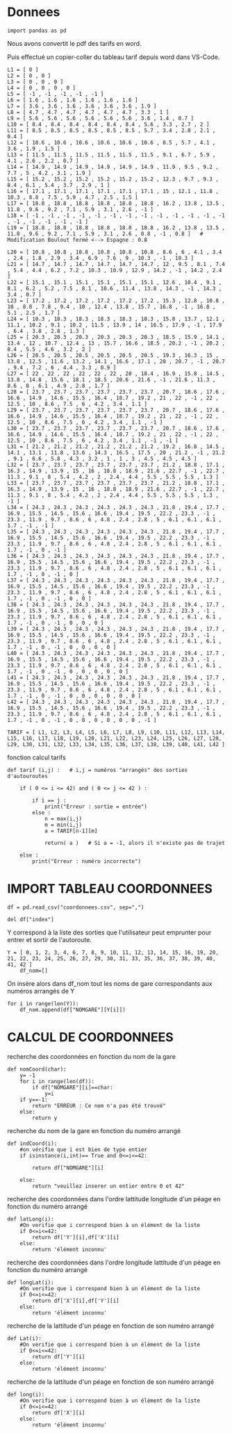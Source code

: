 
# Donnees


    import pandas as pd

Nous avons convertit le pdf des tarifs en word.

Puis effectué un copier-coller du tableau tarif depuis word dans VS-Code.

    L1 = [ 0 ]
    L2 = [ 0 , 0 ]
    L3 = [ 0 , 0 , 0 ]
    L4 = [ 0 , 0 , 0 , 0 ]
    L5 = [ -1 , -1 , -1 , -1 , -1 ]
    L6 = [ 1.6 , 1.6 , 1.6 , 1.6 , 1.6 , 1.6 ]
    L7 = [ 3.6 , 3.6 , 3.6 , 3.6 , 3.6 , 3.6 , 1.9 ]
    L8 = [ 4.7 , 4.7 , 4.7 , 4.7 , 4.7 , 4.7 , 3.3 , 1 ]
    L9 = [ 5.6 , 5.6 , 5.6 , 5.6 , 5.6 , 5.6 , 3.6 , 1.4 , 0.7 ]
    L10 = [ 8.4 , 8.4 , 8.4 , 8.4 , 8.4 , 8.4 , 5.6 , 3.3 , 2.7 , 2 ]
    L11 = [ 8.5 , 8.5 , 8.5 , 8.5 , 8.5 , 8.5 , 5.7 , 3.4 , 2.8 , 2.1 , 0.4 ]
    L12 = [ 10.6 , 10.6 , 10.6 , 10.6 , 10.6 , 10.6 , 8.5 , 5.7 , 4.1 , 3.6 , 1.9 , 1.5 ]
    L13 = [ 11.5 , 11.5 , 11.5 , 11.5 , 11.5 , 11.5 , 9.1 , 6.7 , 5.9 , 4.1 , 2.6 , 2.2 , 0.7 ]
    L14 = [ 14.9 , 14.9 , 14.9 , 14.9 , 14.9 , 14.9 , 11.9 , 9.5 , 9.2 , 7.7 , 5 , 4.2 , 3.1 , 1.9 ]
    L15 = [ 15.2 , 15.2 , 15.2 , 15.2 , 15.2 , 15.2 , 12.3 , 9.7 , 9.3 , 8.4 , 6.1 , 5.4 , 3.7 , 2.9 , 1 ]
    L16 = [ 17.1 , 17.1 , 17.1 , 17.1 , 17.1 , 17.1 , 15 , 12.1 , 11.8 , 10.3 , 8.8 , 7.5 , 5.9 , 4.7 , 2.5 , 1.5 ]
    L17 = [ 18.8 , 18.8 , 18.8 , 18.8 , 18.8 , 18.8 , 16.2 , 13.8 , 13.5 , 11.8 , 9.6 , 9.2 , 7.1 , 5.9 , 3.1 , 2.6 , -1 ]
    L18 = [ -1 , -1 , -1 , -1 , -1 , -1 , -1 , -1 , -1 , -1 , -1 , -1 , -1 , -1 , -1 , -1 , -1 , -1 ]
    L19 = [ 18.8 , 18.8 , 18.8 , 18.8 , 18.8 , 18.8 , 16.2 , 13.8 , 13.5 , 11.8 , 9.6 , 9.2 , 7.1 , 5.9 , 3.1 , 2.6 , 0.8 , -1 , 0.8 ]   # Modification Boulout fermé <--> Espagne : 0.8

    L20 = [ 10.8 , 10.8 , 10.8 , 10.8 , 10.8 , 10.8 , 8.6 , 6 , 4.1 , 3.4 , 2.4 , 1.8 , 2.9 , 3.4 , 6.9 , 7.6 , 9 , 10.3 , -1 , 10.3 ]
    L21 = [ 14.7 , 14.7 , 14.7 , 14.7 , 14.7 , 14.7 , 12 , 9.5 , 8.1 , 7.4 , 5.4 , 4.4 , 6.2 , 7.2 , 10.3 , 10.9 , 12.9 , 14.2 , -1 , 14.2 , 2.4 ]
    L22 = [ 15.1 , 15.1 , 15.1 , 15.1 , 15.1 , 15.1 , 12.6 , 10.4 , 9.1 , 8.1 , 6.2 , 5.2 , 7.5 , 8.1 , 10.6 , 11.4 , 13.8 , 14.3 , -1 , 14.3 , 3.4 , 0.7 ]
    L23 = [ 17.2 , 17.2 , 17.2 , 17.2 , 17.2 , 17.2 , 15.3 , 12.8 , 10.8 , 10 , 8.8 , 7.8 , 9.4 , 10 , 12.4 , 13.8 , 15.7 , 16.8 , -1 , 16.8 , 5.1 , 2.5 , 1.7 ]
    L24 = [ 18.3 , 18.3 , 18.3 , 18.3 , 18.3 , 18.3 , 15.8 , 13.7 , 12.1 , 11.1 , 10.2 , 9.1 , 10.2 , 11.5 , 13.9 , 14 , 16.5 , 17.9 , -1 , 17.9 , 6.4 , 3.8 , 2.8 , 1.3 ]
    L25 = [ 20.3 , 20.3 , 20.3 , 20.3 , 20.3 , 20.3 , 18.5 , 15.9 , 14.1 , 13.4 , 12 , 10.7 , 12.4 , 13 , 15.7 , 16.6 , 18.5 , 20.2 , -1 , 20.2 , 8.4 , 5.5 , 4.6 , 3.2 , 2 ]
    L26 = [ 20.5 , 20.5 , 20.5 , 20.5 , 20.5 , 20.5 , 19.3 , 16.3 , 15 , 13.8 , 12.5 , 11.6 , 13.2 , 14.1 , 16.6 , 17.1 , 20 , 20.7 , -1 , 20.7 , 9.4 , 7.2 , 6 , 4.4 , 3.3 , 0.9 ]
    L27 = [ 22 , 22 , 22 , 22 , 22 , 22 , 20 , 18.4 , 16.9 , 15.8 , 14.5 , 13.8 , 14.8 , 15.6 , 18.1 , 18.5 , 20.6 , 21.6 , -1 , 21.6 , 11.3 , 8.6 , 8 , 6.1 , 4.9 , 2.8 , 1.7 ]
    L28 = [ 23.7 , 23.7 , 23.7 , 23.7 , 23.7 , 23.7 , 20.7 , 18.6 , 17.6 , 16.6 , 14.9 , 14.6 , 15.5 , 16.4 , 18.7 , 19.2 , 21 , 22 , -1 , 22 , 12.5 , 10 , 8.6 , 7.5 , 6 , 4.2 , 3.4 , 1.1 ]
    L29 = [ 23.7 , 23.7 , 23.7 , 23.7 , 23.7 , 23.7 , 20.7 , 18.6 , 17.6 , 16.6 , 14.9 , 14.6 , 15.5 , 16.4 , 18.7 , 19.2 , 21 , 22 , -1 , 22 , 12.5 , 10 , 8.6 , 7.5 , 6 , 4.2 , 3.4 , 1.1 , -1 ]
    L30 = [ 23.7 , 23.7 , 23.7 , 23.7 , 23.7 , 23.7 , 20.7 , 18.6 , 17.6 , 16.6 , 14.9 , 14.6 , 15.5 , 16.4 , 18.7 , 19.2 , 21 , 22 , -1 , 22 , 12.5 , 10 , 8.6 , 7.5 , 6 , 4.2 , 3.4 , 1.1 , -1 , -1 ]
    L31 = [ 21.2 , 21.2 , 21.2 , 21.2 , 21.2 , 21.2 , 19.2 , 16.8 , 14.5 , 14.1 , 13.1 , 11.8 , 13.6 , 14.3 , 16.5 , 17.5 , 20 , 21.2 , -1 , 21.2 , 9.1 , 6.6 , 5.8 , 4.3 , 3.2 , 1 , 1 , 3 , 4.5 , 4.5 , 4.5 ]
    L32 = [ 23.7 , 23.7 , 23.7 , 23.7 , 23.7 , 23.7 , 21.2 , 18.8 , 17.1 , 16.3 , 14.9 , 13.9 , 15 , 16 , 18.8 , 18.9 , 21.6 , 22.7 , -1 , 22.7 , 11.3 , 9.1 , 8 , 5.4 , 4.2 , 2 , 2.4 , 4.4 , 5.5 , 5.5 , 5.5 , 1.3 ]
    L33 = [ 23.7 , 23.7 , 23.7 , 23.7 , 23.7 , 23.7 , 21.2 , 18.8 , 17.1 , 16.3 , 14.9 , 13.9 , 15 , 16 , 18.8 , 18.9 , 21.6 , 22.7 , -1 , 22.7 , 11.3 , 9.1 , 8 , 5.4 , 4.2 , 2 , 2.4 , 4.4 , 5.5 , 5.5 , 5.5 , 1.3 , -1 ]
    L34 = [ 24.3 , 24.3 , 24.3 , 24.3 , 24.3 , 24.3 , 21.8 , 19.4 , 17.7 , 16.9 , 15.5 , 14.5 , 15.6 , 16.6 , 19.4 , 19.5 , 22.2 , 23.3 , -1 , 23.3 , 11.9 , 9.7 , 8.6 , 6 , 4.8 , 2.4 , 2.8 , 5 , 6.1 , 6.1 , 6.1 , 1.7 , -1 , -1 ]
    L35 = [ 24.3 , 24.3 , 24.3 , 24.3 , 24.3 , 24.3 , 21.8 , 19.4 , 17.7 , 16.9 , 15.5 , 14.5 , 15.6 , 16.6 , 19.4 , 19.5 , 22.2 , 23.3 , -1 , 23.3 , 11.9 , 9.7 , 8.6 , 6 , 4.8 , 2.4 , 2.8 , 5 , 6.1 , 6.1 , 6.1 , 1.7 , -1 , 0 , -1 ]
    L36 = [ 24.3 , 24.3 , 24.3 , 24.3 , 24.3 , 24.3 , 21.8 , 19.4 , 17.7 , 16.9 , 15.5 , 14.5 , 15.6 , 16.6 , 19.4 , 19.5 , 22.2 , 23.3 , -1 , 23.3 , 11.9 , 9.7 , 8.6 , 6 , 4.8 , 2.4 , 2.8 , 5 , 6.1 , 6.1 , 6.1 , 1.7 , -1 , 0 , -1 , 0 ]
    L37 = [ 24.3 , 24.3 , 24.3 , 24.3 , 24.3 , 24.3 , 21.8 , 19.4 , 17.7 , 16.9 , 15.5 , 14.5 , 15.6 , 16.6 , 19.4 , 19.5 , 22.2 , 23.3 , -1 , 23.3 , 11.9 , 9.7 , 8.6 , 6 , 4.8 , 2.4 , 2.8 , 5 , 6.1 , 6.1 , 6.1 , 1.7 , -1 , 0 , -1 , 0 , 0 ]
    L38 = [ 24.3 , 24.3 , 24.3 , 24.3 , 24.3 , 24.3 , 21.8 , 19.4 , 17.7 , 16.9 , 15.5 , 14.5 , 15.6 , 16.6 , 19.4 , 19.5 , 22.2 , 23.3 , -1 , 23.3 , 11.9 , 9.7 , 8.6 , 6 , 4.8 , 2.4 , 2.8 , 5 , 6.1 , 6.1 , 6.1 , 1.7 , -1 , 0 , -1 , 0 , 0 , 0 ]
    L39 = [ 24.3 , 24.3 , 24.3 , 24.3 , 24.3 , 24.3 , 21.8 , 19.4 , 17.7 , 16.9 , 15.5 , 14.5 , 15.6 , 16.6 , 19.4 , 19.5 , 22.2 , 23.3 , -1 , 23.3 , 11.9 , 9.7 , 8.6 , 6 , 4.8 , 2.4 , 2.8 , 5 , 6.1 , 6.1 , 6.1 , 1.7 , -1 , 0 , -1 , 0 , 0 , 0 , 0 ]
    L40 = [ 24.3 , 24.3 , 24.3 , 24.3 , 24.3 , 24.3 , 21.8 , 19.4 , 17.7 , 16.9 , 15.5 , 14.5 , 15.6 , 16.6 , 19.4 , 19.5 , 22.2 , 23.3 , -1 , 23.3 , 11.9 , 9.7 , 8.6 , 6 , 4.8 , 2.4 , 2.8 , 5 , 6.1 , 6.1 , 6.1 , 1.7 , -1 , 0 , -1 , 0 , 0 , 0 , 0 , 0 ]
    L41 = [ 24.3 , 24.3 , 24.3 , 24.3 , 24.3 , 24.3 , 21.8 , 19.4 , 17.7 , 16.9 , 15.5 , 14.5 , 15.6 , 16.6 , 19.4 , 19.5 , 22.2 , 23.3 , -1 , 23.3 , 11.9 , 9.7 , 8.6 , 6 , 4.8 , 2.4 , 2.8 , 5 , 6.1 , 6.1 , 6.1 , 1.7 , -1 , 0 , -1 , 0 , 0 , 0 , 0 , 0 , 0 ]
    L42 = [ 24.3 , 24.3 , 24.3 , 24.3 , 24.3 , 24.3 , 21.8 , 19.4 , 17.7 , 16.9 , 15.5 , 14.5 , 15.6 , 16.6 , 19.4 , 19.5 , 22.2 , 23.3 , -1 , 23.3 , 11.9 , 9.7 , 8.6 , 6 , 4.8 , 2.4 , 2.8 , 5 , 6.1 , 6.1 , 6.1 , 1.7 , -1 , 0 , -1 , 0 , 0 , 0 , 0 , 0 , 0 , -1 ]

    TARIF = [ L1, L2, L3, L4, L5, L6, L7, L8, L9, L10, L11, L12, L13, L14, L15, L16, L17, L18, L19, L20, L21, L22, L23, L24, L25, L26, L27, L28, L29, L30, L31, L32, L33, L34, L35, L36, L37, L38, L39, L40, L41, L42 ]


fonction calcul tarifs

    def tarif (i,j) :   # i,j = numéros "arrangés" des sorties d'autouroutes

        if ( 0 <= i <= 42) and ( 0 <= j <= 42 ) :

            if i == j :
                print("Erreur : sortie = entrée")
            else :
                n = max(i,j)
                m = min(i,j)
                a = TARIF[n-1][m]
                
                return( a )   # Si a = -1, alors il n'existe pas de trajet

        else :
            print("Erreur : numéro incorrecte")

    

# IMPORT TABLEAU COORDONNEES

    df = pd.read_csv("coordonnees.csv", sep=",")

    del df["index"]

Y correspond à la liste des sorties que l'utilisateur peut emprunter pour entrer et sortir de l'autoroute.

    Y = [ 0, 1, 2, 3, 4, 6, 7, 8, 9, 10, 11, 12, 13, 14, 15, 16, 19, 20, 21, 22, 23, 24, 25, 26, 27, 29, 30, 31, 33, 35, 36, 37, 38, 39, 40, 41, 42 ]
        df_nom=[]

On insère alors dans df_nom tout les noms de gare correspondants aux numéros arrangés de Y
 
    for i in range(len(Y)):
        df_nom.append(df["NOMGARE"][Y[i]])

# CALCUL DE COORDONNEES 

recherche des coordonnées en fonction du nom de la gare

    def nomCoord(char):
        y= -1
        for i in range(len(df)):
            if df["NOMGARE"][i]==char:
                y=i
        if y==-1:
            return "ERREUR : Ce nom n'a pas été trouvé"
        else:
            return y

recherche du nom de la gare en fonction du numéro arrangé

    def indCoord(i):
        #on vérifie que i est bien de type entier
        if isinstance(i,int)== True and 0<=i<=42:

            return df["NOMGARE"][i]
        
        else: 
            return "veuillez inserer un entier entre 0 et 42"


recherche des coordonnées dans l'ordre lattitude longitude d'un péage en fonction du numéro arrangé

    def latLong(i):
        #On verifie que i correspond bien à un élément de la liste
        if 0<=i<=42:
            return df['Y'][i],df['X'][i]
        else:
            return 'élément inconnu'

recherche des coordonnées dans l'ordre longitude lattitude d'un péage en fonction du numéro arrangé

    def longLat(i):
        #On verifie que i correspond bien à un élément de la liste
        if 0<=i<=42:
            return df['X'][i],df['Y'][i]
        else:
            return 'élément inconnu'

recherche de la lattitude d'un péage en fonction de son numéro arrangé

    def Lat(i):
        #On verifie que i correspond bien à un élément de la liste
        if 0<=i<=42:
            return df['Y'][i]
        else:
            return 'élément inconnu'

recherche de la lattitude d'un péage en fonction de son numéro arrangé

    def long(i):
        #On verifie que i correspond bien à un élément de la liste
        if 0<=i<=42:
            return df['X'][i]
        else:
            return 'élément inconnu'

